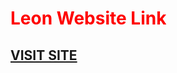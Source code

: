 <html>
<body>
<h1 style="color:red;">Leon Website Link</h1>
<a href="https://omarelbedwehy.github.io/Leon-Templete/"><h2>VISIT SITE</h2></a>
</body>
</html>
